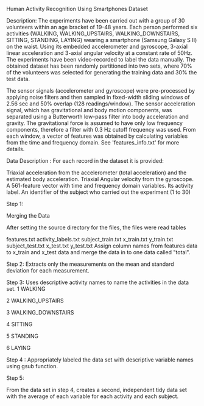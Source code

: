 Human Activity Recognition Using Smartphones Dataset

Description:
The experiments have been carried out with a group of 30 volunteers within an age bracket of 19-48 years. Each person performed six activities (WALKING, WALKING_UPSTAIRS, WALKING_DOWNSTAIRS, SITTING, STANDING, LAYING) wearing a smartphone (Samsung Galaxy S II) on the waist. Using its embedded accelerometer and gyroscope, 3-axial linear acceleration and 3-axial angular velocity at a constant rate of 50Hz. The experiments have been video-recorded to label the data manually. The obtained dataset has been randomly partitioned into two sets, where 70% of the volunteers was selected for generating the training data and 30% the test data. 

The sensor signals (accelerometer and gyroscope) were pre-processed by applying noise filters and then sampled in fixed-width sliding windows of 2.56 sec and 50% overlap (128 readings/window). The sensor acceleration signal, which has gravitational and body motion components, was separated using a Butterworth low-pass filter into body acceleration and gravity. The gravitational force is assumed to have only low frequency components, therefore a filter with 0.3 Hz cutoff frequency was used. From each window, a vector of features was obtained by calculating variables from the time and frequency domain. See 'features_info.txt' for more details. 

Data Description : 
For each record in the dataset it is provided:

Triaxial acceleration from the accelerometer (total acceleration) and the estimated body acceleration.
Triaxial Angular velocity from the gyroscope.
A 561-feature vector with time and frequency domain variables.
Its activity label.
An identifier of the subject who carried out the experiment (1 to 30)


Step 1:

Merging the Data

After setting the source directory for the files, the files were read tables 

features.txt
activity_labels.txt
subject_train.txt
x_train.txt
y_train.txt
subject_test.txt
x_test.txt
y_test.txt
Assign column names from features data to  x_train and x_test data and merge the data in to one data called "total".

Step 2:
Extracts only the measurements on the mean and standard deviation for each measurement. 

Step 3:
Uses descriptive activity names to name the activities in the data set.
1 WALKING

2 WALKING_UPSTAIRS

3 WALKING_DOWNSTAIRS

4 SITTING

5 STANDING

6 LAYING


Step 4 :
Appropriately labeled the data set with descriptive variable names using gsub function. 

Step 5:

From the data set in step 4, creates a second, independent tidy data set with the average of each variable for each activity and each subject.





